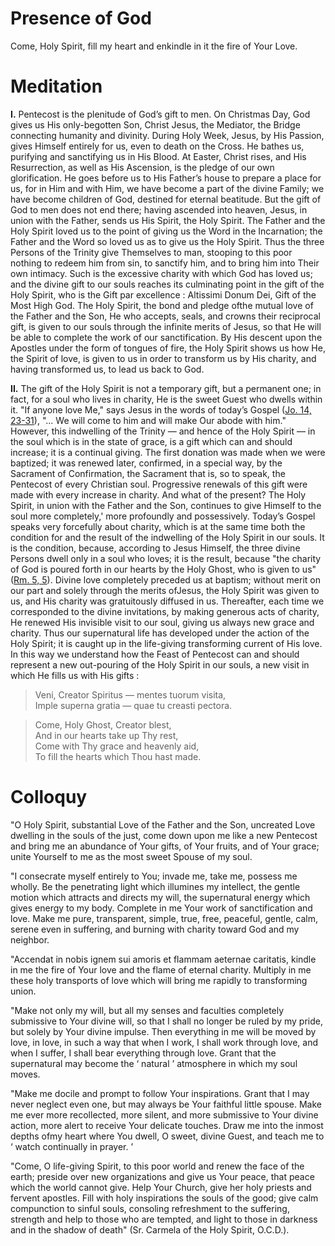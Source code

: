 # Presence of God

Come, Holy Spirit, fill my heart and enkindle in it the fire of Your Love.

# Meditation

**I.** Pentecost is the plenitude of God’s gift to men. On Christmas Day, God gives us His only-begotten Son, Christ Jesus, the Mediator, the Bridge connecting humanity and divinity. During Holy Week, Jesus, by His Passion, gives Himself entirely for us, even to death on the Cross. He bathes us, purifying and sanctifying us in His Blood. At Easter, Christ rises, and His Resurrection, as well as His Ascension, is the pledge of our own glorification. He goes before us to His Father’s house to prepare a place for us, for in Him and with Him, we have become a part of the divine Family; we have become children of God, destined for eternal beatitude. But the gift of God to men does not end there; having ascended into heaven, Jesus, in union with the Father, sends us His Spirit, the Holy Spirit. The Father and the Holy Spirit loved us to the point of giving us the Word in the Incarnation; the Father and the Word so loved us as to give us the Holy Spirit. Thus the three Persons of the Trinity give Themselves to man, stooping to this poor nothing to redeem him from sin, to sanctify him, and to bring him into Their own intimacy. Such is the excessive charity with which God has loved us; and the divine gift to our souls reaches its culminating point in the gift of the Holy Spirit, who is the Gift par excellence : Altissimi Donum Dei, Gift of the Most High God. The Holy Spirit, the bond and pledge ofthe mutual love of the Father and the Son, He who accepts, seals, and crowns their reciprocal gift, is given to our souls through the infinite merits of Jesus, so that He will be able to complete the work of our sanctification. By His descent upon the Apostles under the form of tongues of fire, the Holy Spirit shows us how He, the Spirit of love, is given to us in order to transform us by His charity, and having transformed us, to lead us back to God.

**II.** The gift of the Holy Spirit is not a temporary gift, but a permanent one; in fact, for a soul who lives in charity, He is the sweet Guest who dwells within it. "If anyone love Me," says Jesus in the words of today’s Gospel ([Jo. 14, 23-31](https://vulgata.online/bible/Jo.14?ed=DR2&vfn=DR2.Jo.14.23-31:vs)), "... We will come to him and will make Our abode with him." However, this indwelling of the Trinity — and hence of the Holy Spirit — in the soul which is in the state of grace, is a gift which can and should increase; it is a continual giving. The first donation was made when we were baptized; it was renewed later, confirmed, in a special way, by the Sacrament of Confirmation, the Sacrament that is, so to speak, the Pentecost of every Christian soul. Progressive renewals of this gift were made with every increase in charity. And what of the present? The Holy Spirit, in union with the Father and the Son, continues to give Himself to the soul more completely,' more profoundly and possessively. Today’s Gospel speaks very forcefully about charity, which is at the same time both the condition for and the result of the indwelling of the Holy Spirit in our souls. It is the condition, because, according to Jesus Himself, the three divine Persons dwell only in a soul who loves; it is the result, because "the charity of God is poured forth in our hearts by the Holy Ghost, who is given to us" ([Rm. 5, 5](https://vulgata.online/bible/Rm.5?ed=DR2&vfn=DR2.Rm.5.5:vs)). Divine love completely preceded us at baptism; without merit on our part and solely through the merits ofJesus, the Holy Spirit was given to us, and His charity was gratuitously diffused in us. Thereafter, each time we corresponded to the divine invitations, by making generous acts of charity, He renewed His invisible visit to our soul, giving us always new grace and charity. Thus our supernatural life has developed under the action of the Holy Spirit; it is caught up in the life-giving transforming current of His love. In this way we understand how the Feast of Pentecost can and should represent a new out-pouring of the Holy Spirit in our souls, a new visit in which He fills us with His gifts :

> Veni, Creator Spiritus — mentes tuorum visita,  
> Imple superna gratia — quae tu creasti pectora.

> Come, Holy Ghost, Creator blest,  
And in our hearts take up Thy rest,  
Come with Thy grace and heavenly aid,  
To fill the hearts which Thou hast made.

# Colloquy

"O Holy Spirit, substantial Love of the Father and the Son, uncreated Love dwelling in the souls of the just, come down upon me like a new Pentecost and bring me an abundance of Your gifts, of Your fruits, and of Your grace; unite Yourself to me as the most sweet Spouse of my soul.

"I consecrate myself entirely to You; invade me, take me, possess me wholly. Be the penetrating light which illumines my intellect, the gentle motion which attracts and directs my will, the supernatural energy which gives energy to my body. Complete in me Your work of sanctification and love. Make me pure, transparent, simple, true, free, peaceful, gentle, calm, serene even in suffering, and burning with charity toward God and my neighbor.

"Accendat in nobis ignem sui amoris et flammam aeternae caritatis, kindle in me the fire of Your love and the flame of eternal charity. Multiply in me these holy transports of love which will bring me rapidly to transforming union.

"Make not only my will, but all my senses and faculties completely submissive to Your divine will, so that I shall no longer be ruled by my pride, but solely by Your divine impulse. Then everything in me will be moved by love, in love, in such a way that when I work, I shall work through love, and when I suffer, I shall bear everything through love. Grant that the supernatural may become the ‘ natural ’ atmosphere in which my soul moves.

"Make me docile and prompt to follow Your inspirations. Grant that I may never neglect even one, but may always be Your faithful little spouse. Make me ever more recollected, more silent, and more submissive to Your divine action, more alert to receive Your delicate touches. Draw me into the inmost depths ofmy heart where You dwell, O sweet, divine Guest, and teach me to ‘ watch continually in prayer. ’

"Come, O life-giving Spirit, to this poor world and renew the face of the earth; preside over new organizations and give us Your peace, that peace which the world cannot give. Help Your Church, give her holy priests and fervent apostles. Fill with holy inspirations the souls of the good; give calm compunction to sinful souls, consoling refreshment to the suffering, strength and help to those who are tempted, and light to those in darkness and in the shadow of death" (Sr. Carmela of the Holy Spirit, O.C.D.).
